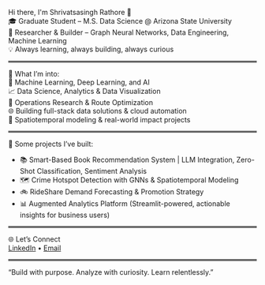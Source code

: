 Hi there, I'm Shrivatsasingh Rathore 👋  
🎓 Graduate Student – M.S. Data Science @ Arizona State University  
🔬 Researcher & Builder – Graph Neural Networks, Data Engineering, Machine Learning  
💡 Always learning, always building, always curious

<hr style="height:4px;border-width:0;color:#666;background-color:#666;">

🧠 What I’m into:  
🤖 Machine Learning, Deep Learning, and AI  
📈 Data Science, Analytics & Data Visualization  
🚚 Operations Research & Route Optimization  
🌐 Building full-stack data solutions & cloud automation  
🔬 Spatiotemporal modeling & real-world impact projects

<hr style="height:4px;border-width:0;color:#666;background-color:#666;">

🔧 Some projects I’ve built:
<ul>
  <li>📚 Smart-Based Book Recommendation System | LLM Integration, Zero-Shot Classification, Sentiment Analysis</li>
  <li>🗺️ Crime Hotspot Detection with GNNs & Spatiotemporal Modeling</li>
  <li>🚲 RideShare Demand Forecasting & Promotion Strategy</li>
  <li>📊 Augmented Analytics Platform (Streamlit-powered, actionable insights for business users)</li>
</ul>

<hr style="height:4px;border-width:0;color:#666;background-color:#666;">



🌐 Let’s Connect  
[LinkedIn](https://www.linkedin.com/in/shrivatsasingh-rathore/) • [Email](mailto:srathor9@asu.edu)

<hr style="height:4px;border-width:0;color:#666;background-color:#666;">

“Build with purpose. Analyze with curiosity. Learn relentlessly.”
